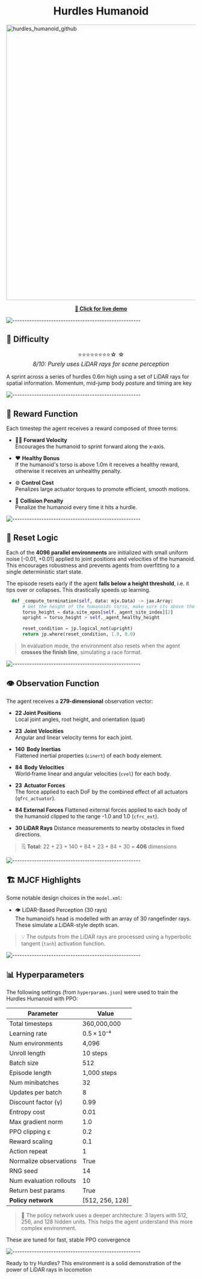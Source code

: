 <div align="center">
  <h1>Hurdles Humanoid</h1>
</div>

<a href="demo.sports-hub.tech">
  <img width="1818" height="730" alt="hurdles_humanoid_github" src="https://github.com/user-attachments/assets/7bfc9921-9ba7-49fb-938a-a0e0d04775bd" />
</a>

<br/>

<p align="center">
  <a href="demo.sports-hub.tech"><strong>🔗 Click for live demo </strong></a>
</p>

![-----------------------------------------------------](https://raw.githubusercontent.com/andreasbm/readme/master/assets/lines/aqua.png)

## 🧩 Difficulty

<p align="center" style="font-size:1.1em">
⭐⭐⭐⭐⭐⭐⭐⭐☆ ☆<br/>
<em>8/10: Purely uses LiDAR rays for scene perception </em>
</p>

A sprint across a series of hurdles 0.6m high using a set of LiDAR rays for spatial information. Momentum, mid-jump body posture and timing are key

![-----------------------------------------------------](https://raw.githubusercontent.com/andreasbm/readme/master/assets/lines/aqua.png)

## 🧮 Reward Function

Each timestep the agent receives a reward composed of three terms:

- 🏃‍♂️ **Forward Velocity**  
  Encourages the humanoid to sprint forward along the x‑axis.

- ❤️ **Healthy Bonus**  
  If the humanoid's torso is above 1.0m it receives a healthy reward, otherwise it receives an unhealthy penalty.

- ⚙️ **Control Cost**  
  Penalizes large actuator torques to promote efficient, smooth motions.

- 🤕 **Collision Penalty**  
  Penalize the humanoid every time it hits a hurdle.

![-----------------------------------------------------](https://raw.githubusercontent.com/andreasbm/readme/master/assets/lines/aqua.png)

## 🔁 Reset Logic

Each of the **4096 parallel environments** are initialized with small uniform noise [-0.01, +0.01] applied to joint positions and velocities of the humanoid. This encourages robustness and prevents agents from overfitting to a single deterministic start state.

The episode resets early if the agent **falls below a height threshold**, i.e. it tips over or collapses. This drastically speeds up learning.

```python
  def _compute_termination(self, data: mjx.Data) -> jax.Array:
      # Get the height of the humanoids torso, make sure its above the height limit
      torso_height = data.site_xpos[self._agent_site_index][2]
      upright = torso_height > self._agent_healthy_height

      reset_condition = jp.logical_not(upright)
      return jp.where(reset_condition, 1.0, 0.0)
```

> In evaluation mode, the environment also resets when the agent **crosses the finish line**, simulating a race format.

![-----------------------------------------------------](https://raw.githubusercontent.com/andreasbm/readme/master/assets/lines/aqua.png)

## 👁 Observation Function

The agent receives a **279‑dimensional** observation vector:

- **22 Joint Positions**  
  Local joint angles, root height, and orientation (quat)

- **23  Joint Velocities**  
  Angular and linear velocity terms for each joint.

- **140  Body Inertias**  
  Flattened inertial properties (`cinert`) of each body element.

- **84  Body Velocities**  
  World‑frame linear and angular velocities (`cvel`) for each body.

- **23  Actuator Forces**  
  The force applied to each DoF by the combined effect of all actuators (`qfrc_actuator`).

- **84 External Forces**
  Flattened external forces applied to each body of the humanoid clipped to the range -1.0 and 1.0 (`cfrc_ext`).

- **30 LiDAR Rays**
  Distance measurements to nearby obstacles in fixed directions.

> 🗒️ **Total:** 22 + 23 + 140 + 84 + 23 + 84 + 30 = **406** dimensions

![-----------------------------------------------------](https://raw.githubusercontent.com/andreasbm/readme/master/assets/lines/aqua.png)

## 🏗️ MJCF Highlights

Some notable design choices in the `model.xml`:

- 👁️ LiDAR-Based Perception (30 rays)  
  The humanoid’s head is modelled with an array of 30 rangefinder rays. These simulate a LiDAR-style depth scan.

> 💡 The outputs from the LiDAR rays are processed using a hyperbolic tangent (`tanh`) activation function.

![-----------------------------------------------------](https://raw.githubusercontent.com/andreasbm/readme/master/assets/lines/aqua.png)

## 📊 Hyperparameters

The following settings (from `hyperparams.json`) were used to train the Hurdles Humanoid with PPO:

| Parameter               | Value           |
| ----------------------- | --------------- |
| Total timesteps         | 360,000,000     |
| Learning rate           | 0.5 × 10⁻⁴      |
| Num environments        | 4,096           |
| Unroll length           | 10 steps        |
| Batch size              | 512             |
| Episode length          | 1,000 steps     |
| Num minibatches         | 32              |
| Updates per batch       | 8               |
| Discount factor (γ)     | 0.99            |
| Entropy cost            | 0.01            |
| Max gradient norm       | 1.0             |
| PPO clipping ε          | 0.2             |
| Reward scaling          | 0.1             |
| Action repeat           | 1               |
| Normalize observations  | True            |
| RNG seed                | 14              |
| Num evaluation rollouts | 10              |
| Return best params      | True            |
| **Policy network**      | [512, 256, 128] |

> 🧠 The policy network uses a deeper architecture: 3 layers with 512, 256, and 128 hidden units. This helps the agent understand this more complex environment.

These are tuned for fast, stable PPO convergence

![-----------------------------------------------------](https://raw.githubusercontent.com/andreasbm/readme/master/assets/lines/aqua.png)

Ready to try Hurdles? This environment is a solid demonstration of the power of LiDAR rays in locomotion
